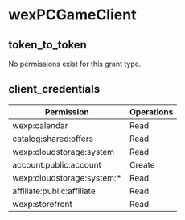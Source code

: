 # wexPCGameClient

## token_to_token
No permissions exist for this grant type.

## client_credentials
| Permission | Operations |
| - | - |
| wexp:calendar | Read |
| catalog:shared:offers | Read |
| wexp:cloudstorage:system | Read |
| account:public:account | Create |
| wexp:cloudstorage:system:* | Read |
| affiliate:public:affiliate | Read |
| wexp:storefront | Read |